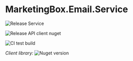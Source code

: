 # MarketingBox.Email.Service

![Release Service](https://github.com/MarketingBox.Email.Service/workflows/Release%20Service/badge.svg)

![Release API client nuget](https://github.com/MarketingBox.Email.Service/workflows/Release%20API%20client%20nuget/badge.svg)

![CI test build](https://github.com/MarketingBox.Email.Service/workflows/CI%20test%20build/badge.svg)

*Client library:* ![Nuget version](https://img.shields.io/nuget/v/MarketingBox.Email.Service.Client?label=MarketingBox.Email.Service.Client&style=social)

